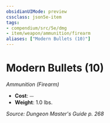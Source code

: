```yaml
---
obsidianUIMode: preview
cssclass: json5e-item
tags:
- compendium/src/5e/dmg
- item/weapon/ammunition/firearm
aliases: ["Modern Bullets (10)"]
---
```

# Modern Bullets (10)
*Ammunition (Firearm)*  

- **Cost**: ⏤
- **Weight**: 1.0 lbs.

*Source: Dungeon Master's Guide p. 268*